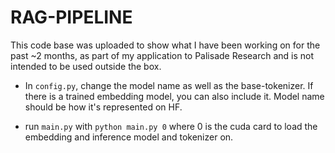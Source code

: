 # RAG-PIPELINE

This code base was uploaded to show what I have been working on for the past ~2 months, as part of my application to Palisade Research and is not intended to be used outside the box. 

- In `config.py`, change the model name as well as the base-tokenizer. If there is a trained embedding model, you can also include it. Model name should be how it's represented on HF.

- run `main.py` with `python main.py 0` where 0 is the cuda card to load the embedding and inference model and tokenizer on.
